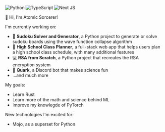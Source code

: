 ![Python](https://img.shields.io/badge/python-3670A0?style=for-the-badge&logo=python&logoColor=ffdd54)
![TypeScript](https://img.shields.io/badge/typescript-%23007ACC.svg?style=for-the-badge&logo=typescript&logoColor=white)
![Next JS](https://img.shields.io/badge/Next-black?style=for-the-badge&logo=next.js&logoColor=white)

:wave: Hi, I'm Atomic Sorcerer!

I'm currently working on:
- :game_die: **Sudoku Solver and Generator**, a Python project to generate or solve sudoku boards using the wave function collapse algorithm
- :school: **High School Class Planner**, a full-stack web app that helps users plan a high school class schedule, with many additional features
- :computer: **RSA from Scratch**, a Python project that recreates the RSA encryption system
- :telescope: **Quark**, a Discord bot that makes science fun
- ...and much more

My goals:
- Learn Rust
- Learn more of the math and science behind ML
- Improve my knowlegde of PyTorch

New technologies I'm excited for:
- Mojo, as a superset for Python
